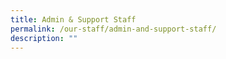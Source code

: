 ```yaml
---
title: Admin & Support Staff
permalink: /our-staff/admin-and-support-staff/
description: ""
---
```

